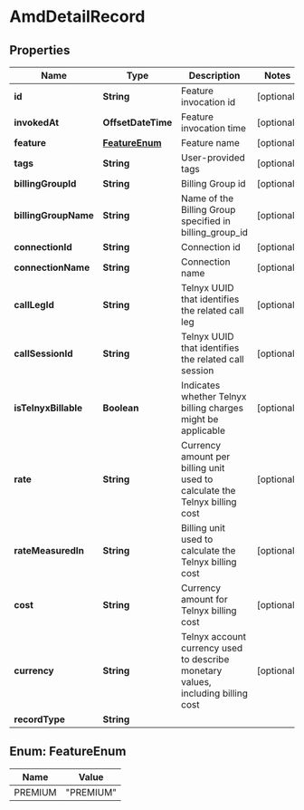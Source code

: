 

# AmdDetailRecord


## Properties

| Name | Type | Description | Notes |
|------------ | ------------- | ------------- | -------------|
|**id** | **String** | Feature invocation id |  [optional] |
|**invokedAt** | **OffsetDateTime** | Feature invocation time |  [optional] |
|**feature** | [**FeatureEnum**](#FeatureEnum) | Feature name |  [optional] |
|**tags** | **String** | User-provided tags |  [optional] |
|**billingGroupId** | **String** | Billing Group id |  [optional] |
|**billingGroupName** | **String** | Name of the Billing Group specified in billing_group_id |  [optional] |
|**connectionId** | **String** | Connection id |  [optional] |
|**connectionName** | **String** | Connection name |  [optional] |
|**callLegId** | **String** | Telnyx UUID that identifies the related call leg |  [optional] |
|**callSessionId** | **String** | Telnyx UUID that identifies the related call session |  [optional] |
|**isTelnyxBillable** | **Boolean** | Indicates whether Telnyx billing charges might be applicable |  [optional] |
|**rate** | **String** | Currency amount per billing unit used to calculate the Telnyx billing cost |  [optional] |
|**rateMeasuredIn** | **String** | Billing unit used to calculate the Telnyx billing cost |  [optional] |
|**cost** | **String** | Currency amount for Telnyx billing cost |  [optional] |
|**currency** | **String** | Telnyx account currency used to describe monetary values, including billing cost |  [optional] |
|**recordType** | **String** |  |  |



## Enum: FeatureEnum

| Name | Value |
|---- | -----|
| PREMIUM | &quot;PREMIUM&quot; |



